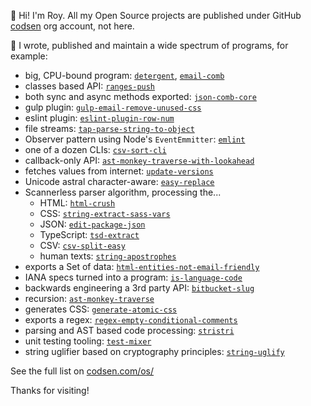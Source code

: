 👋 Hi! I'm Roy. All my Open Source projects are published under GitHub [codsen](https://github.com/codsen) org account, not here.

🔭 I wrote, published and maintain a wide spectrum of programs, for example:

- big, CPU-bound program: [`detergent`](https://codsen.com/os/detergent), [`email-comb`](https://codsen.com/os/email-comb)
- classes based API: [`ranges-push`](https://codsen.com/os/ranges-push)
- both sync and async methods exported: [`json-comb-core`](https://codsen.com/os/json-comb-core)
- gulp plugin: [`gulp-email-remove-unused-css`](https://codsen.com/os/gulp-email-remove-unused-css)
- eslint plugin: [`eslint-plugin-row-num`](https://codsen.com/os/eslint-plugin-row-num)
- file streams: [`tap-parse-string-to-object`](https://codsen.com/os/tap-parse-string-to-object)
- Observer pattern using Node's `EventEmmitter`: [`emlint`](https://codsen.com/os/emlint)
- one of a dozen CLIs: [`csv-sort-cli`](https://codsen.com/os/csv-sort-cli)
- callback-only API: [`ast-monkey-traverse-with-lookahead`](https://codsen.com/os/ast-monkey-traverse-with-lookahead)
- fetches values from internet: [`update-versions`](https://codsen.com/os/update-versions)
- Unicode astral character-aware: [`easy-replace`](https://codsen.com/os/easy-replace)
- Scannerless parser algorithm, processing the... 
	- HTML: [`html-crush`](https://codsen.com/os/html-crush)
	- CSS: [`string-extract-sass-vars`](https://codsen.com/os/string-extract-sass-vars)
	- JSON: [`edit-package-json`](https://codsen.com/os/edit-package-json)
	- TypeScript: [`tsd-extract`](https://codsen.com/os/tsd-extract)
	- CSV: [`csv-split-easy`](https://codsen.com/os/csv-split-easy)
	- human texts: [`string-apostrophes`](https://codsen.com/os/string-apostrophes)
- exports a Set of data: [`html-entities-not-email-friendly`](https://codsen.com/os/html-entities-not-email-friendly)
- IANA specs turned into a program: [`is-language-code`](https://codsen.com/os/is-language-code)
- backwards engineering a 3rd party API: [`bitbucket-slug`](https://codsen.com/os/bitbucket-slug)
- recursion: [`ast-monkey-traverse`](https://codsen.com/os/ast-monkey-traverse)
- generates CSS: [`generate-atomic-css`](https://codsen.com/os/generate-atomic-css)
- exports a regex: [`regex-empty-conditional-comments`](https://codsen.com/os/regex-empty-conditional-comments)
- parsing and AST based code processing: [`stristri`](https://codsen.com/os/stristri)
- unit testing tooling: [`test-mixer`](https://codsen.com/os/test-mixer)
- string uglifier based on cryptography principles: [`string-uglify`](https://codsen.com/os/string-uglify)

See the full list on [codsen.com/os/](https://codsen.com/os)

Thanks for visiting!
